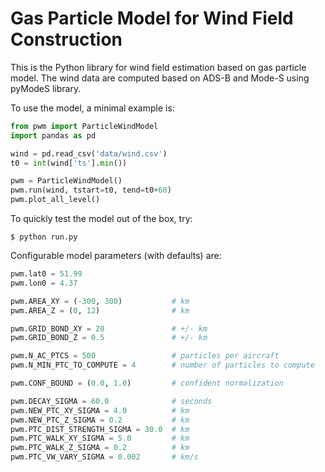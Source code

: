 # Gas Particle Model for Wind Field Construction
This is the Python library for wind field estimation based on gas particle model. The wind data are computed based on ADS-B and Mode-S using pyModeS library.


To use the model, a minimal example is:

```python
from pwm import ParticleWindModel
import pandas as pd

wind = pd.read_csv('data/wind.csv')
t0 = int(wind['ts'].min())

pwm = ParticleWindModel()
pwm.run(wind, tstart=t0, tend=t0+60)
pwm.plot_all_level()
```

To quickly test the model out of the box, try:

```
$ python run.py
```

Configurable model parameters (with defaults) are:

```python
pwm.lat0 = 51.99
pwm.lon0 = 4.37

pwm.AREA_XY = (-300, 300)           # km
pwm.AREA_Z = (0, 12)                # km

pwm.GRID_BOND_XY = 20               # +/- km
pwm.GRID_BOND_Z = 0.5               # +/- km

pwm.N_AC_PTCS = 500                 # particles per aircraft
pwm.N_MIN_PTC_TO_COMPUTE = 4        # number of particles to compute

pwm.CONF_BOUND = (0.0, 1.0)         # confident normalization

pwm.DECAY_SIGMA = 60.0              # seconds
pwm.NEW_PTC_XY_SIGMA = 4.0          # km
pwm.NEW_PTC_Z_SIGMA = 0.2           # km
pwm.PTC_DIST_STRENGTH_SIGMA = 30.0  # km
pwm.PTC_WALK_XY_SIGMA = 5.0         # km
pwm.PTC_WALK_Z_SIGMA = 0.2          # km
pwm.PTC_VW_VARY_SIGMA = 0.002       # km/s
```
